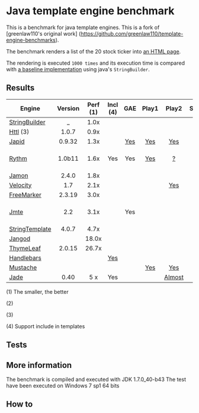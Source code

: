 # Java template engine benchmark
This is a benchmark for java template engines. 
This is a fork of [greenlaw110's original work] (https://github.com/greenlaw110/template-engine-benchmarks).

The benchmark renders a list of the 20 stock ticker into [an HTML page](https://rawgithub.com/PerfectCarl/template-engine-benchmarks/master/output/stringbuilder.html).

The rendering is executed `1000 times` and its execution time is compared with [a baseline implementation](stringbuilder.md) using java's `StringBuilder`.


## Results 

| Engine                                                 | Version     | Perf (1) | Incl (4) | GAE | Play1 | Play2 | Spring | Ninja | C# | Js | Notes | 
| -------------------------------------------------------|:-----------:|:--------:|:--------:|:---:|:-----:|:-----:|:------:|:-----:|:--:|:--:|:-----:|
| [StringBuilder](stringbuilder.md)                      |    _        |   1.0x   |          |     |       |       |        |       |    |    |       | 
| [Httl](httl.md)  (3)                                   |  1.0.7      |   0.9x   |          |     |       |       |        |       |    |    |       |
| [Japid](japid.md)                                      |  0.9.32     |   1.3x   |          |  [Yes](https://github.com/branaway/Japid/issues/61)   |  [Yes](http://www.playframework.com/modules/japid)     | [Yes](https://github.com/branaway/japid42)      |        |       |    |    |       |
| [Rythm](rythm.md)                                      |  1.0b11     |   1.6x   | Yes      | Yes | [Yes](https://github.com/greenlaw110/play-rythm) | [?](https://github.com/greenlaw110/Rythm/issues/204)| [Yes](https://github.com/greenlaw110/spring-rythm) | [Yes](https://github.com/ninjaframework/ninja-rythm)      |[Yes](http://haacked.com/archive/2011/01/06/razor-syntax-quick-reference.aspx/) | [Yes](https://github.com/kirbysayshi/vash)| Razor like syntax|
| [Jamon](jamon.md)                                      |  2.4.0      |   1.8x   |          |     |       |       |        |       |    |    |       |
| [Velocity](velocity.md)                                |  1.7        |   2.1x   |          |     |       | [Yes](https://github.com/Furyu/play-velocity-plugin)       | [Yes](http://docs.spring.io/spring/docs/3.0.0.M3/reference/html/ch17s04.html)       |       |    |    |       |
| [FreeMarker](freemarker.md)                            |  2.3.19     |   3.0x   |          |     |       |       |[Yes](http://docs.spring.io/spring/docs/3.0.0.M3/reference/html/ch17s04.html)      |       |    |    |       |
| [Jmte](https://code.google.com/p/jmte/)                |  2.2        |   3.1x   |          |Yes  |       |       |        |       |    |    | Last version 3.1      |
| [StringTemplate](stringtemplate.md)                    |  4.0.7      |   4.7x   |          |     |       |       |        |       |    |    |       |
| [Jangod](jangod.md)                                    |             |  18.0x   |          |     |       |       |        |       |    |    |       |
| [ThymeLeaf](thymeleaf.md)                              |  2.0.15     |  26.7x   |          |     |       |       |        |       |    |    |       |
| [Handlebars](http://jknack.github.io/handlebars.java/) |             |          |  [Yes](http://jknack.github.io/handlebars.java/reuse.html)        |     |       |       |   [Yes](https://github.com/jknack/handlebars.java/tree/master/handlebars-springmvc)     |       |    | [Yes](http://handlebarsjs.com/) | |
| [Mustache](https://github.com/spullara/mustache.java/) |             |          |          |     | [Yes](http://www.playframework.com/modules/mustache)       |[Yes](https://github.com/julienba/play2-mustache)|        |[Yes](https://github.com/kpacha/ninja-mustache)       |    | [Yes](http://mustache.github.com/mustache.5.html/) | |
| [Jade](https://github.com/neuland/jade4j)              |    0.40     |    5 x   | Yes      |     |       | [Almost](http://stackoverflow.com/a/16917876/740464)|[Yes](https://github.com/neuland/spring-jade4j)|[Yes](https://github.com/mysu/jade4ninja)     | [Yes](http://stackoverflow.com/a/10569528/740464)| [Yes](http://jade-lang.com/) | |

(1) The smaller, the better

(2)

(3) 

(4) Support include in templates

## Tests

## More information 

The benchmark is compiled and executed with JDK 1.7.0_40-b43
The test have been executed on Windows 7 sp1 64 bits 

## How to 
